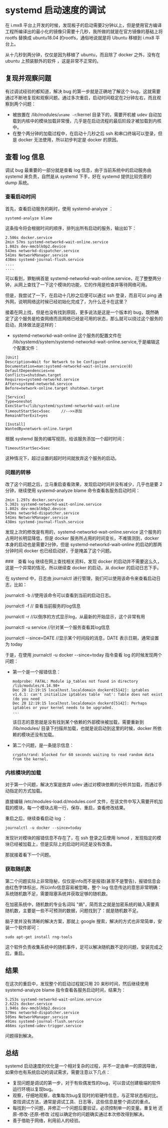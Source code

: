 # systemd 启动速度的调试
在 i.mx8 平台上开发的时候，发现板子的启动需要2分钟以上，但是使用官方编译工程所编译出的最小化的镜像只需要十几秒，我所做的就是在官方镜像的基础上将 rootfs 替换成 ubuntu18.04 的rootfs，通俗地说就是将 Ubuntu 移植到 i.mx8 平台上。  

从十几秒到两分钟，仅仅是因为移植了 ubuntu，而且除了 docker 之外，没有在 ubuntu 上预装额外的软件 ，这是非常不正常的。   


## 复现并观察问题
有过调试经验的都知道，解决 bug 的第一步就是正确地了解这个 bug，这就需要通过不断地复现和观察问题。通过多次重启，启动时间稳定在2分钟左右，而且观察到两个问题：
* 被放置在 /lib/modules/`uname -r`/kernel 目录下的，需要开机被 udev 自动加载到内核中的模块加载非常慢，几乎是在启动流程的最后阶段才被加载到内核中。
* 在整个两分钟的加载过程中，在启动十几秒之后 ssh 和串口终端可以登录，但是 docker 无法使用，所以初步判定是 docker 的原因。  

## 查看 log 信息
调试 bug 最重要的一部分就是查看 log 信息，由于当前系统中的启动服务由 systemd 来负责，自然是从 systemd 下手，好在 systemd 提供比较完善的 dump 系统。  

### 查看启动时间

首先，查看启动服务的耗时，使用 systemd-analyze ：

```
systemd-analyze blame
```

这条指令将会根据时间的顺序，排列出所有启动的服务，输出如下：

```
2.506s docker.service
2min 57ms systemd-networkd-wait-online.service
1.802s dev-mmcblk0p2.device
543ms networkd-dispatcher.service
541ms NetworkManager.service
438ms systemd-journal-flush.service
....
....
```
可以看到，罪魁祸首是 systemd-networkd-wait-online.service，花了整整两分钟，从网上查找了一下这个模块的功能，它的作用是检查并等待网络可用。  

但是，我尝试了一下，在启动十几秒之后便可以通过 ssh 登录，而且可以 ping 通外网，说明网络这时候已经初始化完成了，为什么还卡在这里？  

接着在网上找，但是也没有找到原因，更多说法是这是一个版本的 bug，既然确定了这个服务是检查网络而且网络已经是可用的状态，那么就可以绕过这个服务的启动，具体做法是这样的：
* systemd-networkd-wait-online 这个服务的配置文件在 /lib/systemd/system/systemd-networkd-wait-online.service,于是编辑这个配置文件：

```
[Unit]
Description=Wait for Network to be Configured
Documentation=man:systemd-networkd-wait-online.service(8)
DefaultDependencies=no
Conflicts=shutdown.target
Requires=systemd-networkd.service
After=systemd-networkd.service
Before=network-online.target shutdown.target

[Service]
Type=oneshot
ExecStart=/lib/systemd/systemd-networkd-wait-online
TimeoutStartSec=5sec     //-->>添加 
RemainAfterExit=yes

[Install]
WantedBy=network-online.target
```
根据 systemd 服务的编写规则，给该服务添加一个超时时间：
```
TimeoutStartSec=5sec
```
这种情况下，超过设置的超时时间就放弃这个服务的启动。   


### 问题的转移
改了这个问题之后，立马重启查看效果，发现启动时间并没有减少，几乎也是要 2 分钟，继续使用 systemd-analyze blame 命令查看各服务启动时间：

```
2min 1.297s docker.service
5.302s systemd-networkd-wait-online.service
1.802s dev-mmcblk0p2.device
543ms networkd-dispatcher.service
541ms NetworkManager.service
438ms systemd-journal-flush.service
```
发现上次的修改是有用的，systemd-networkd-wait-online.service 这个服务的占用时长明显降低，但是 docker 服务所占用的时间变长，不难猜测到，docker本身的启动也是需要2分钟，但是 systemd-networkd-wait-online 的启动的那两分钟时间 docker 也已经启动好，于是掩盖了这个问题。  
 
###　查看 log
继续在网上查找相关资料，发现 docker 的启动并不需要这么久，这是一个异常的情况，所以继续查 docker 的启动，从 docker 的启动日志下手。  

在 systemd 中，日志由 journalctl 进行管理，我们可以使用该命令来查看启动日志，比如：

journalctl -b              //使用该命令可以查看到当前的启动日志。  

journalctl -f              // 查看当前服务的log信息

journalctl -r             //以倒序的方式显示log，从最新的开始显示，这个非常有用

journalctl -u service     //针对某一个服务查看其log信息

journalctl --since=DATE    //显示某个时间段的消息，DATE 表示日期，通常设置为 today

于是，在使用 journalctl -u docker --since=today 指令查看 log 的时候发现两个问题：

* 第一个是一个报错信息：

    ```
    modprobe: FATAL: Module ip_tables not found in directory /lib/modules/4.14.98+
    Dec 20 12:19:15 localhost.localdomain dockerd[5142]: iptables v1.6.1: can't initialize iptables table `nat': Table does not exist (do you need
    Dec 20 12:19:15 localhost.localdomain dockerd[5142]: Perhaps iptables or your kernel needs to be upgraded.
    ...
    ```
    该日志的意思就是没有找到某个依赖的外部模块被加载，需要重新到 /lib/modules/ 目录下扫描并加载，也就是说启动到这里的时候，docker 所依赖的模块还没有加载。

* 第二个问题，是一条提示信息：

    ```
    crypto/rand: blocked for 60 seconds waiting to read random data from the kernel.
    ```

### 内核模块的加载
对于第一个问题，解决方案是放弃 udev 通过对模块依赖的分析并加载，而通过手动指定的方式加载。  

直接编辑 /etc/modules-load.d/modules.conf 文件，在该文件中写入需要开机加载的模块，每一个模块占用一行，保存、重启，查看修改结果。  

重启之后，继续查看启动 log ：

```
journalctl -u docker --since=today
```

发现针对模块的报错信息不存在了，在 ssh 登录之后使用 lsmod ，发现指定的模块已经被加载上，但是实际上的启动时间还是没有改善。  

那就接着看下一个问题。  

### 获取随机数
第二个问题实际上非常隐秘，仅仅是info而不是报错(甚至不是警告)，报错信息会由红色字体标出，所以info信息容易被忽略，整个 log 信息传达的意思非常明确：系统随机数不足，需要阻塞系统并获取足够的随机数。  

在加密系统中，随机数的专业名词叫 "熵"，简而言之就是加密系统的输入需要真随机数，主要是一些不可预测的数据，问题找到了：就是随机数不足。  

脑子里并没有清晰的解决方案，那就上 google 搜索，解决的方式也非常简单，安装一个软件即可：

```
sudo apt-get install rng-tools
```

这个软件负责收集系统中的随机事件，足可以解决随机数不足的问题，安装完成之后，重启。  


## 结果
在这次的重启中，发现整个的启动过程就只用 20 来秒时间，然后继续使用 systemd-analyze blame 指令查看各服务启动时间，结果为：

```
5.253s systemd-networkd-wait-online.service
2.622s docker.service
1.946s dev-mmcblk0p2.device
579ms networkd-dispatcher.service
505ms NetworkManager.service
491ms systemd-journal-flush.service
466ms systemd-udev-trigger.service

```

问题得到解决。 

## 总结
systemd 启动速度的优化是一个相对复杂的过程，并不一定由单一的原因导致，如果你也有系统启动的调试需求，需要注意以下几点：
* 复现问题是调试的第一步，对于有些偶发性的bug，可以尝试创建极端的软件运行环境以复现bug。
* 观察，仔细地观察，收集每次bug复现时的软硬件信息，与正常状态相对比。查找调试方法，通常是调试工具、日志等，这些信息是整个调试的重点。
* 每找到一个问题，并修正一个问题后要验证，必须控制单一的变量。重复地 还原-修改-还原-修改 过程以确定你的问题确实通过本次修改得到解决。
* 善于借助于网络，利用前人的经验。





